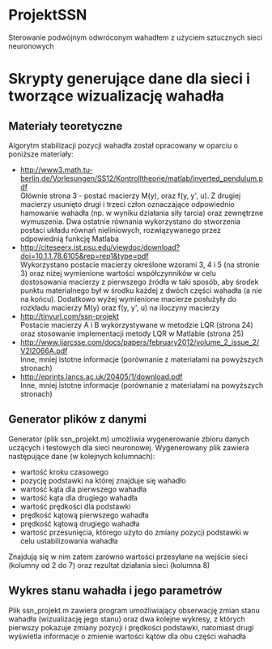 # ProjektSSN
Sterowanie podwójnym odwróconym wahadłem z użyciem sztucznych sieci neuronowych

Skrypty generujące dane dla sieci i tworzące wizualizację wahadła
==========================

Materiały teoretyczne
---------------------
Algorytm stabilizacji pozycji wahadła został opracowany w oparciu o poniższe materiały:
- http://www3.math.tu-berlin.de/Vorlesungen/SS12/Kontrolltheorie/matlab/inverted_pendulum.pdf <br/>
Głównie strona 3 - postać macierzy M(y), oraz f(y, y', u). Z drugiej macierzy usunięto drugi i trzeci
człon oznaczające odpowiednio hamowanie wahadła (np. w wyniku działania siły tarcia) oraz zewnętrzne wymuszenia.
Dwa ostatnie równania wykorzystano do stworzenia postaci układu równań nieliniowych, rozwiązywanego przez odpowiednią funkcję Matlaba
- http://citeseerx.ist.psu.edu/viewdoc/download?doi=10.1.1.78.6105&rep=rep1&type=pdf <br/>
Wykorzystano postacie macierzy określone wzorami 3, 4 i 5 (na stronie 3) oraz niżej wymienione wartości współczynników w celu dostosowania
macierzy z pierwszego źródła w taki sposób, aby środek punktu materialnego był w środku każdej z dwóch części wahadła (a nie na końcu).
Dodatkowo wyżej wymienione macierze posłużyły do rozkładu macierzy M(y) oraz f(y, y', u) na iloczyny macierzy
- http://tinyurl.com/ssn-projekt  <br/>
Postacie macierzy A i B wykorzystywane w metodzie LQR (strona 24) oraz stosowanie implementacji metody LQR w Matlabie (strona 25)
- http://www.ijarcsse.com/docs/papers/february2012/volume_2_issue_2/V2I2066A.pdf  <br/>
Inne, mniej istotne informacje (porównanie z materiałami na powyższych stronach)
- http://eprints.lancs.ac.uk/20405/1/download.pdf  <br/>
Inne, mniej istotne informacje (porównanie z materiałami na powyższych stronach)

Generator plików z danymi
-------------------------
Generator (plik ssn_projekt.m) umożliwia wygenerowanie zbioru danych uczących i testowych dla sieci neuronowej.
Wygenerowany plik zawiera następujące dane (w kolejnych kolumnach):
- wartość kroku czasowego
- pozycję podstawki na której znajduje się wahadło
- wartość kąta dla pierwszego wahadła
- wartość kąta dla drugiego wahadła
- wartość prędkości dla podstawki
- prędkość kątową pierwszego wahadła
- prędkość kątową drugiego wahadła
- wartość przesunięcia, którego użyto do zmiany pozycji podstawki w celu ustabilizowania wahadła

Znajdują się w nim zatem zarówno wartości przesyłane na wejście sieci (kolumny od 2 do 7) oraz rezultat działania sieci (kolumna 8)

Wykres stanu wahadła i jego parametrów
--------------------------------------
Plik ssn_projekt.m zawiera program umożliwiający obserwację zmian stanu wahadła (wizualizację jego stanu) oraz dwa
kolejne wykresy, z których pierwszy pokazuje zmiany pozycji i prędkości podstawki, natomiast drugi wyświetla
informacje o zmienie wartości kątów dla obu części wahadła
